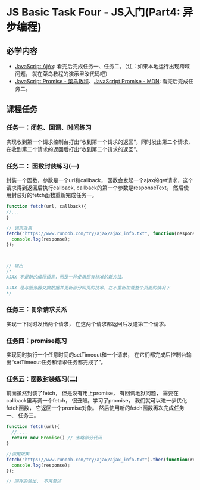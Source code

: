 # JS Basic Task Four - JS入门(Part4: 异步编程)

## 必学内容
+ [JavaScript AjAx](https://www.runoob.com/js/js-async.html): 看完后完成任务一、任务二。（注：如果本地运行出现跨域问题， 就在菜鸟教程的演示里改代码吧）
+ [JavaScript Promise - 菜鸟教程](https://www.runoob.com/js/js-promise.html)、[JavaScript Promise - MDN](https://developer.mozilla.org/zh-CN/docs/Web/JavaScript/Reference/Global_Objects/Promise): 看完后完成任务二。

## 课程任务
### 任务一：闭包、回调、时间练习
实现收到第一个请求控制台打出“收到第一个请求的返回”，同时发出第二个请求，在收到第二个请求的返回后打出“收到第二个请求的返回”。

### 任务二： 函数封装练习(一)
封装一个函数，参数是一个url和callback， 函数会发起一个ajax的get请求，这个请求得到返回后执行callback, callback的第一个参数是responseText。
然后使用封装好的fetch函数重新完成任务一。
```javascript
function fetch(url, callback){
//...
}

// 调用效果
fetch("https://www.runoob.com/try/ajax/ajax_info.txt", function(response){
  console.log(response);
});



// 输出 
/*
AJAX 不是新的编程语言，而是一种使用现有标准的新方法。

AJAX 是与服务器交换数据并更新部分网页的技术，在不重新加载整个页面的情况下
*/
```

### 任务三：复杂请求关系
实现一下同时发出两个请求， 在这两个请求都返回后发送第三个请求。

### 任务四：promise练习
实现同时执行一个任意时间的setTimeout和一个请求， 在它们都完成后控制台输出“setTimeout任务和请求任务都完成了”。

### 任务五：函数封装练习(二)
前面虽然封装了fetch， 但是没有用上promise， 有回调地狱问题， 需要在callback里再调一个fetch， 很丑陋。学习了promise， 我们就可以进一步优化fetch函数， 它返回一个promise对象。
然后使用新的fetch函数再次完成任务一、   任务三。
```javascript
function fetch(url){
  //....
  return new Promise() // 省略部分代码
}

//调用效果
fetch("https://www.runoob.com/try/ajax/ajax_info.txt").then(function(response){
  console.log(response);
});

// 同样的输出， 不再赘述
```